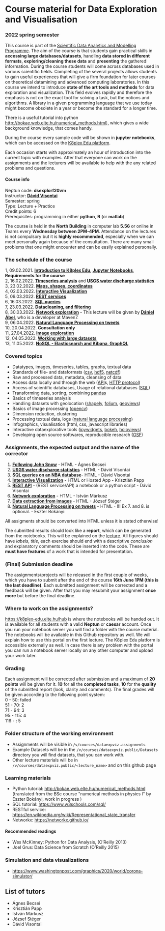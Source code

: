 # Course material for Data Exploration and Visualisation 
### 2022 spring semester

This course is part of the [Scientific Data Analytics and Modelling Programme](https://datascience.elte.hu/en/Default.aspx#top).
The aim of the course is that students gain practical skills in **accessing large databases/datasets**, handling **data stored in different formats**, **exploring/cleaning these data** and **presenting** the gathered information. During the course students will come across databases used in various scientific fields. Completing of the several projects allows students to gain useful experiences that will give a firm foundation for later courses on theoretical datamining and advanced computing laboratories.
In this course we intend to introduce **state of the art tools and methods** for data exploration and visualization. This field evolves rapidly and therefore the emphasis is not on the exact tool for solving a task, but the notions and algorithms. A library in a given programming language that we use today might become obsolete in a year or become the standard for a longer time.

There is a useful tutorial into python http://bokae.web.elte.hu/numerical_methods.html), which gives a wide background knowledge, that comes handy.

During the course every sample code will be shown in **jupyter notebooks**, which can be accessed on the [K8plex Edu platform](https://k8plex-edu.elte.hu).

Each occasion starts with approximately an hour of introduction into the current topic with examples. After that everyone can work on the assignments and the lecturers will be available to help with the any related problems and questions. 
  
#### Course info
Neptun code: 	**dsexplorf20vm** <br>
Instructor: 	**[Dávid Visontai](http://benedek.web.elte.hu/)**<br>
Semester: 	spring <br>
Type: 	Lecture + Practice <br>
Credit points: 	6 <br>
Prerequisites: 	programming in either **python**, **R** (or **matlab**) <br>

The course is held in the **North Building** in computer lab **5.56** or online in Teams every **Wednesday between 2PM-4PM**.
Attendance on the lectures is not compulsory but it is **highly recommended**, especially when we can meet personally again because of the consultation. There are many small problems that one might encounter and can be easily explained personally.


### The schedule of the course 
1,  09.02.2021. **[Introduction to K8plex Edu](https://k8plex-edu.elte.hu/hub)**, **[Jupyter Notebooks](https://jupyter.org/)**, **Requirements for the course**<br>
2,  16.02.2022. **[Timeseries analysis](Lectures/L-Timeseries/02-Timeseries.pdf)** and **[USGS water discharge statistics](Assignments/A-Timeseries)**<br>
3,  23.02.2022. **[Maps, shapes, coordinates](Lectures/L-Shapes-Maps-Coordinates)** <br>
4,  02.03.2022. **[Interactive Visualization](Lectures/L-Interactive_Visualization)** <br>
5,  09.03.2022. **[REST services](Lectures/L-HTTP-REST-API)**  <br>
6,  16.03.2022. **[SQL queries](Lectures/L-SQL)** <br>
7,  23.03.2022. **[Datacleaning, and filtering](Lectures/L-Datacleaning-filtering)**<br>
8,  30.03.2022. **[Network exploration](Lectures/L-Networks)** - This lecture will be given by [**Dániel Ábel**](http://maven7.com/hu/daniel-abel/), who is a developer at Maven7. <br>
9,  06.04.2022. **[Natural Language Processing on tweets](Lectures/L-NLP)** <br>
10, 20.04.2022. **Consultation only** <br>
11, 27.04.2022. **[Image exploration](Lectures/L-Image_Exploration)**  <br>
12, 04.05.2022. **[Working with large datasets](Lectures/L-LargeData)** <br>
13, 11.05.2022. **[NoSQL - Elasticsearch and Kibana, GraphQL](Lectures/L-NoSQL-ES)**

### Covered topics

 * Datatypes, images, timeseries, tables, graphs, textual data
 * Standards of file- and dataformats ([csv](https://www.computerhope.com/issues/ch001356.htm), [hdf5](https://en.wikipedia.org/wiki/Hierarchical_Data_Format), [netcdf](https://en.wikipedia.org/wiki/NetCDF))
 * Raw and processed data, metadata, cleansing of data
 * Access data locally and through the web ([API](https://restfulapi.net/)s, [HTTP protocol](https://en.wikipedia.org/wiki/Hypertext_Transfer_Protocol))
 * Access of scientific databases, Usage of relational databases ([SQL](https://www.w3schools.com/sql/))
 * Transforming data, sorting, combining [pandas](https://pandas.pydata.org/)
 * Basics of timeseries analysis
 * Handling datasets with geolocation ([shapely](https://shapely.readthedocs.io/en/stable/manual.html), [folium](https://python-visualization.github.io/folium/), [geoviews](https://geoviews.org/))
 * Basics of image processing ([opencv](https://opencv.org/))
 * Dimension reduction, clustering
 * Processing textual data, logs ([natural language processing](https://www.nltk.org/))
 * Infographics, visualisation (html, css, javascript libraries)
 * Interactive dataexplorative tools ([ipywidgets](https://ipywidgets.readthedocs.io/), [bokeh](https://bokeh.org/), [holoviews](http://holoviews.org/))
 * Developing open source softwares, reproducible research ([OSF](https://osf.io/))

### Assignments, the expected output and the name of the corrector

1. **[Following John Snow](Assignments/A-Shapes-Maps-Coordinates)** - HTML - Ágnes Becsei
2. **[USGS water discharge statistics](Assignments/A-Timeseries)** - HTML - Dávid Visontai
3. **[SQL queries on an NBA database](Assignments/A-SQL-Basketball)**- HTML - Dávid Visontai
4. **[Interactive Visualization](Assignments/A-InteractiveVisualizations)** - HTML or Hosted App - Krisztián Papp
5. **[REST API](Assignments/A-HTTP-REST-API)** - (REST service/API) a notebook or a python script - Dávid Visontai
6. **[Network exploration](Assignments/A-Networks)** - HTML - István Márkusz
7. **[Data extraction from images](Assignments/A-Image_exploration)** - HTML - József Stéger
8. **[Natural Language Processing on tweets](Assignments/A-NLP)** - HTML - !!! Ex 7. and 8. is optional. - Eszter Bokányi

All assigments should be converted into HTML unless it is stated otherwise!

The submitted results should look like a **report**, which can be generated from the notebooks. This will be explained on the [lecture](1-createreport). All figures should have *labels*, *title*, each exercise should end with a descriptive *conclusion* and explanatory comments should be inserted into the code. These are **must have features** of a work that is intended for presentation.

<span id="deadline"></span>
### (Final) Submission deadline
The assignments/projects will be released in the first couple of weeks, which you have to submit after the end of the course **16th June 1PM (this is the last deadline)**. Each submitted assignment will be corrected and a feedback will be given. After that you may resubmit your assignment **once more** but before the final deadline.


### Where to work on the assignments?
https://k8plex-edu.elte.hu/hub is where the notebooks will be handed out. It is available for all students with a valid **Neptun** or **caesar** account. Once you run your notebook server you will find a folder with the course material. The notebooks will be available in this Github repository as well.
We will explain how to use this portal on the first lecture.
The K8plex Edu platform is accessible externally as well. In case there is any problem with the portal you can run a notebook server locally on any other computer and upload your work later.

### Grading

Each assignment will be corrected after submission and a maximum of **20 points** will be given for it. **10** for all the **completed tasks**, **10** for the **quality** of the submitted report (look, clarity and comments). 
The final grades will be given according to the following point system:<br>
0 - 50: failed<br>
51 - 70: 2<br>
71 - 94: 3<br>
95 - 115: 4<br>
116 - : 5<br>

### Folder structure of the working environment

* Assignments will be visible in `/v/courses/dataexpviz.assignments`
* Example Datasets will be in the `/v/courses/dataexpviz.public/Datasets` directory you will find datasets, that you can work with.
* Other lecture materials will be in `/v/courses/dataexpviz.public/<lecture_name>` and on this github page

### Learning materials
* Python tutorial: http://bokae.web.elte.hu/numerical_methods.html (translated from the BSc course "numerical methods in physics I" by Eszter Bokányi, work in progress )
* SQL tutorial: https://www.w3schools.com/sql/ 
* RESTful service: https://en.wikipedia.org/wiki/Representational_state_transfer
* Networkx: https://networkx.github.io/

#### Recommended readings

* Wes McKinney: Python for Data Analysis, (O’Reilly 2013)
* Joel Grus: Data Science from Scratch (O’Reilly 2015)

### Simulation and data visualizations
* https://www.washingtonpost.com/graphics/2020/world/corona-simulator/

## List of tutors
* Ágnes Becsei
* Krisztián Papp
* István Márkusz
* József Stéger
* Dávid Visontai

